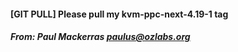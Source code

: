#### [GIT PULL] Please pull my kvm-ppc-next-4.19-1 tag
##### From: Paul Mackerras <paulus@ozlabs.org>

```c
